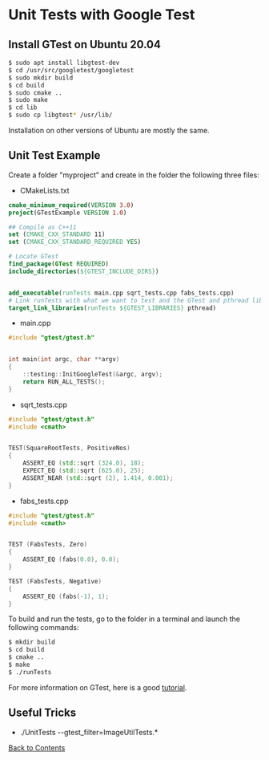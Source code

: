 # Unit Tests with Google Test

## Install GTest on Ubuntu 20.04
```bash
$ sudo apt install libgtest-dev
$ cd /usr/src/googletest/googletest
$ sudo mkdir build
$ cd build
$ sudo cmake ..
$ sudo make
$ cd lib
$ sudo cp libgtest* /usr/lib/
```
Installation on other versions of Ubuntu are mostly the same.


## Unit Test Example
Create a folder "myproject" and create in the folder the following three files:
* CMakeLists.txt
```cmake
cmake_minimum_required(VERSION 3.0)
project(GTestExample VERSION 1.0)

## Compile as C++11
set (CMAKE_CXX_STANDARD 11)
set (CMAKE_CXX_STANDARD_REQUIRED YES)

# Locate GTest
find_package(GTest REQUIRED)
include_directories(${GTEST_INCLUDE_DIRS})


add_executable(runTests main.cpp sqrt_tests.cpp fabs_tests.cpp)
# Link runTests with what we want to test and the GTest and pthread library
target_link_libraries(runTests ${GTEST_LIBRARIES} pthread)
```
* main.cpp
```C++
#include "gtest/gtest.h"


int main(int argc, char **argv)
{
    ::testing::InitGoogleTest(&argc, argv);
    return RUN_ALL_TESTS();
}
```
* sqrt_tests.cpp
```C++
#include "gtest/gtest.h"
#include <cmath>


TEST(SquareRootTests, PositiveNos)
{
    ASSERT_EQ (std::sqrt (324.0), 18);
    EXPECT_EQ (std::sqrt (625.0), 25);
    ASSERT_NEAR (std::sqrt (2), 1.414, 0.001);
}
```
* fabs_tests.cpp
```C++
#include "gtest/gtest.h"
#include <cmath>


TEST (FabsTests, Zero)
{ 
    ASSERT_EQ (fabs(0.0), 0.0);
}

TEST (FabsTests, Negative)
{
    ASSERT_EQ (fabs(-1), 1);
}
```
To build and run the tests, go to the folder in a terminal and launch the following commands:
```bash
$ mkdir build
$ cd build
$ cmake ..
$ make
$ ./runTests
```
For more information on GTest, here is a good [tutorial](../data/GTest-Framework.pdf).

## Useful Tricks

* ./UnitTests --gtest_filter=ImageUtilTests.*

[Back to Contents](../README.md)
